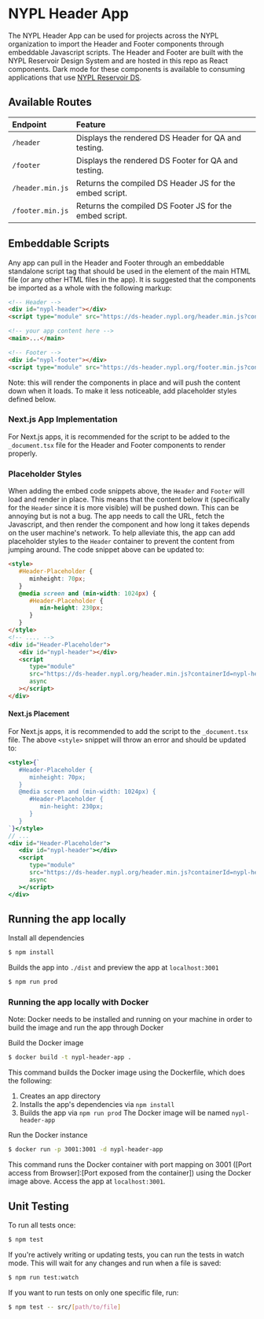 # NYPL Header App

The NYPL Header App can be used for projects across the NYPL organization to import the Header and Footer components through embeddable Javascript scripts. The Header and Footer are built with the NYPL Reservoir Design System and are hosted in this repo as React components. Dark mode for these components is available to consuming applications that use [NYPL Reservoir DS](https://nypl.github.io/nypl-design-system/reservoir/v1/?path=/story/welcome--page).

## Available Routes

| Endpoint         | Feature                                                 |
| :--------------- | :------------------------------------------------------ |
| `/header`        | Displays the rendered DS Header for QA and testing.     |
| `/footer`        | Displays the rendered DS Footer for QA and testing.     |
| `/header.min.js` | Returns the compiled DS Header JS for the embed script. |
| `/footer.min.js` | Returns the compiled DS Footer JS for the embed script. |

## Embeddable Scripts

Any app can pull in the Header and Footer through an embeddable standalone script tag that should be used in the <body> element of the main HTML file (or any other HTML files in the app). It is suggested that the components be imported as a whole with the following markup:

```HTML
<!-- Header -->
<div id="nypl-header"></div>
<script type="module" src="https://ds-header.nypl.org/header.min.js?containerId=nypl-header" async></script>

<!-- your app content here -->
<main>...</main>

<!-- Footer -->
<div id="nypl-footer"></div>
<script type="module" src="https://ds-header.nypl.org/footer.min.js?containerId=nypl-footer" async></script>
```

Note: this will render the components in place and will push the content down when it loads. To make it less noticeable, add placeholder styles defined below.

### Next.js App Implementation

For Next.js apps, it is recommended for the script to be added to the `_document.tsx` file for the Header and Footer components to render properly.

### Placeholder Styles

When adding the embed code snippets above, the `Header` and `Footer` will load and render in place. This means that the content below it (specifically for the `Header` since it is more visible) will be pushed down. This can be annoying but is not a bug. The app needs to call the URL, fetch the Javascript, and then render the component and how long it takes depends on the user machine's network. To help alleviate this, the app can add placeholder styles to the `Header` container to prevent the content from jumping around. The code snippet above can be updated to:

```HTML
<style>
   #Header-Placeholder {
      minheight: 70px;
   }
   @media screen and (min-width: 1024px) {
      #Header-Placeholder {
         min-height: 230px;
      }
   }
</style>
<!-- .... -->
<div id="Header-Placeholder">
   <div id="nypl-header"></div>
   <script
      type="module"
      src="https://ds-header.nypl.org/header.min.js?containerId=nypl-header"
      async
   ></script>
</div>
```

#### Next.js Placement

For Next.js apps, it is recommended to add the script to the `_document.tsx` file. The above `<style>` snippet will throw an error and should be updated to:

```jsx
<style>{`
   #Header-Placeholder {
      minheight: 70px;
   }
   @media screen and (min-width: 1024px) {
      #Header-Placeholder {
         min-height: 230px;
      }
   }
`}</style>
// ...
<div id="Header-Placeholder">
   <div id="nypl-header"></div>
   <script
      type="module"
      src="https://ds-header.nypl.org/header.min.js?containerId=nypl-header"
      async
   ></script>
</div>
```

## Running the app locally

Install all dependencies

```sh
$ npm install
```

Builds the app into `./dist` and preview the app at `localhost:3001`

```sh
$ npm run prod
```

### Running the app locally with Docker

Note: Docker needs to be installed and running on your machine in order to build the image and run the app through Docker

Build the Docker image

```sh
$ docker build -t nypl-header-app .
```

This command builds the Docker image using the Dockerfile, which does the following:

1. Creates an app directory
2. Installs the app's dependencies via `npm install`
3. Builds the app via `npm run prod`
   The Docker image will be named `nypl-header-app`

Run the Docker instance

```sh
$ docker run -p 3001:3001 -d nypl-header-app
```

This command runs the Docker container with port mapping on 3001 ([Port access from Browser]:[Port exposed from the container]) using the Docker image above. Access the app at `localhost:3001`.

## Unit Testing

To run all tests once:

```sh
$ npm test
```

If you're actively writing or updating tests, you can run the tests in watch mode. This will wait for any changes and run when a file is saved:

```sh
$ npm run test:watch
```

If you want to run tests on only one specific file, run:

```sh
$ npm test -- src/[path/to/file]
```
